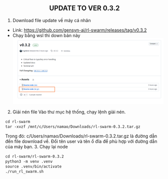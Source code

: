 <h2 align=center>UPDATE TO VER 0.3.2</h2>
 
 1. Download file update về máy cá nhân
 - Link: https://github.com/gensyn-ai/rl-swarm/releases/tag/v0.3.2
 - Chạy bằng wsl thì down bản này 
 ![Screenshot 2025-04-21 075405](https://github.com/1shot-sudo/gensynai-testnet/blob/587f4ec0ed15193920c2700ac304b1db8c2dddb3/Screenshot_3.png)
  2. Giải nén file
 Vào thư mục hệ thống, chạy lệnh giải nén.
 ```
 cd rl-swarm
 tar -xvzf /mnt/c/Users/namao/Downloads/rl-swarm-0.3.2.tar.gz
 ```
 Trong đó: c/Users/namao/Downloads/rl-swarm-0.3.2.tar.gz là đường dẫn đến file download về. Đổi tên user <namao> và tên ổ đĩa <C> để phù hợp với đường dẫn của máy bạn.
 3. Chạy lại node
 
 ```
 cd rl-swarm/rl-swarm-0.3.2
 python3 -m venv .venv
 source .venv/bin/activate
 ./run_rl_swarm.sh
 ```
